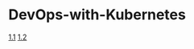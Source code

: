 # DevOps-with-Kubernetes

[1.1](https://github.com/japan-patel/DevOps-with-Kubernetes/tree/main/log_output)
[1.2](https://github.com/japan-patel/DevOps-with-Kubernetes/tree/main/web_server)